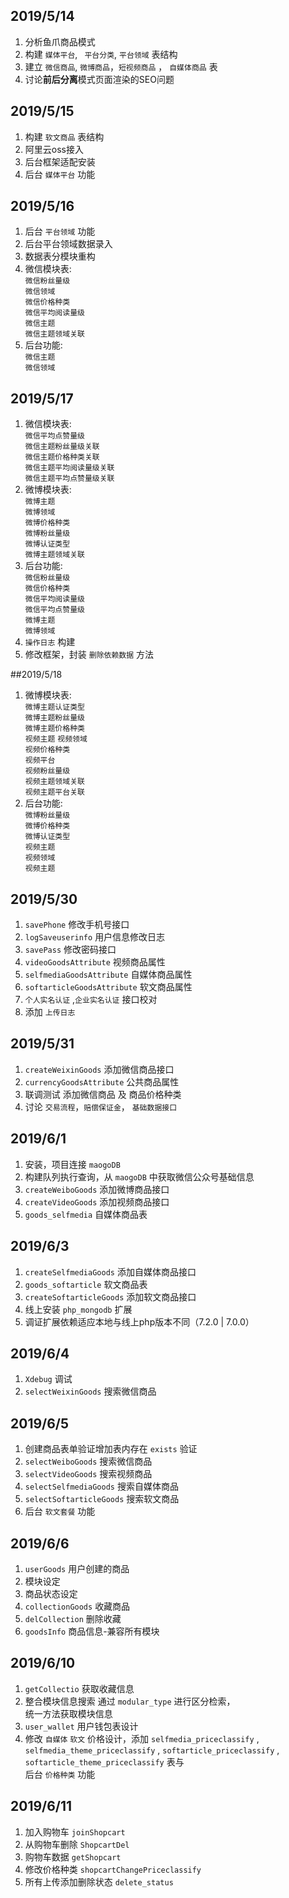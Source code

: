 ## 2019/5/14
1. 分析鱼爪商品模式
2. 构建 `媒体平台`, ` 平台分类`, `平台领域` 表结构
3. 建立 `微信商品`, `微博商品`，`短视频商品` ， `自媒体商品` 表
4. 讨论**前后分离**模式页面渲染的SEO问题

## 2019/5/15
1. 构建 `软文商品` 表结构  
2. 阿里云oss接入  
3. 后台框架适配安装  
4. 后台 `媒体平台` 功能

## 2019/5/16
1. 后台 `平台领域` 功能
2. 后台平台领域数据录入
3. 数据表分模块重构
4. 微信模块表:  
`微信粉丝量级`   
`微信领域`   
`微信价格种类`  
`微信平均阅读量级`  
`微信主题`  
`微信主题领域关联`  
5. 后台功能:  
`微信主题`  
`微信领域`  

## 2019/5/17
1. 微信模块表:  
`微信平均点赞量级`  
`微信主题粉丝量级关联`  
`微信主题价格种类关联`  
`微信主题平均阅读量级关联`  
`微信主题平均点赞量级关联`  
2. 微博模块表:  
`微博主题`  
`微博领域`  
`微博价格种类`  
`微博粉丝量级`  
`微博认证类型`  
`微博主题领域关联`  
3. 后台功能:  
`微信粉丝量级`   
`微信价格种类`  
`微信平均阅读量级`  
`微信平均点赞量级`  
`微博主题`  
`微博领域`  
4. `操作日志` 构建
5. 修改框架，封装 `删除依赖数据` 方法  

##2019/5/18
1. 微博模块表:  
`微博主题认证类型`  
`微博主题粉丝量级`  
`微博主题价格种类`    
`视频主题` 
`视频领域`   
`视频价格种类`  
`视频平台`  
`视频粉丝量级`  
`视频主题领域关联`  
`视频主题平台关联`  
2. 后台功能:  
`微博粉丝量级`  
`微博价格种类`  
`微博认证类型`  
`视频主题`  
`视频领域`  
`视频主题`  

## 2019/5/30
1. `savePhone` 修改手机号接口  
2. `logSaveuserinfo` 用户信息修改日志  
3. `savePass` 修改密码接口  
4. `videoGoodsAttribute` 视频商品属性  
5. `selfmediaGoodsAttribute` 自媒体商品属性  
6. `softarticleGoodsAttribute` 软文商品属性  
7. `个人实名认证` ,`企业实名认证` 接口校对  
8. 添加 `上传日志`  

## 2019/5/31
1. `createWeixinGoods` 添加微信商品接口
2. `currencyGoodsAttribute` 公共商品属性 
3. 联调测试 添加微信商品 及 商品价格种类  
4. 讨论 `交易流程`，`赔偿保证金`， `基础数据接口`

## 2019/6/1
1. 安装，项目连接 `maogoDB`  
2. 构建队列执行查询，从 `maogoDB` 中获取微信公众号基础信息  
3. `createWeiboGoods` 添加微博商品接口  
4. `createVideoGoods` 添加视频商品接口  
5. `goods_selfmedia` 自媒体商品表  

## 2019/6/3
1. `createSelfmediaGoods` 添加自媒体商品接口
2. `goods_softarticle` 软文商品表  
3. `createSoftarticleGoods` 添加软文商品接口  
4. 线上安装 `php_mongodb` 扩展  
5. 调证扩展依赖适应本地与线上php版本不同（7.2.0 | 7.0.0）

## 2019/6/4
1. `Xdebug` 调试
2. `selectWeixinGoods` 搜索微信商品 

## 2019/6/5
1. 创建商品表单验证增加表内存在 `exists` 验证
2. `selectWeiboGoods` 搜索微信商品
3. `selectVideoGoods` 搜索视频商品
4. `selectSelfmediaGoods` 搜索自媒体商品
5. `selectSoftarticleGoods` 搜索软文商品
6. 后台 `软文套餐` 功能

## 2019/6/6
1. `userGoods` 用户创建的商品
2. 模块设定
3. 商品状态设定
4. `collectionGoods` 收藏商品
5. `delCollection` 删除收藏
6. `goodsInfo` 商品信息-兼容所有模块

## 2019/6/10
1. `getCollectio` 获取收藏信息
2. 整合模块信息搜索 通过 `modular_type` 进行区分检索，  
统一方法获取模块信息
3. `user_wallet` 用户钱包表设计
4. 修改 `自媒体` `软文` 价格设计，添加
 `selfmedia_priceclassify` ,
 `selfmedia_theme_priceclassify` , 
 `softarticle_priceclassify` ,
 `softarticle_theme_priceclassify`
 表与  
 后台 `价格种类` 功能
 
 ## 2019/6/11
 1. 加入购物车 `joinShopcart`
 2. 从购物车删除 `ShopcartDel`
 3. 购物车数据 `getShopcart`
 4. 修改价格种类 `shopcartChangePriceclassify`
 5. 所有上传添加删除状态 `delete_status`